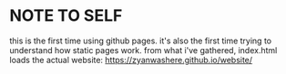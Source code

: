 

# NOTE TO SELF

this is the first time using github pages. it's also the first time trying to understand how static pages work. from what i've gathered, index.html loads the actual website: https://zyanwashere.github.io/website/
